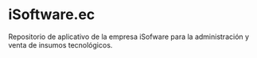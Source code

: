 # iSoftware.ec
Repositorio de aplicativo de la empresa iSofware para la administración y venta de insumos tecnológicos.
